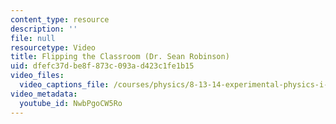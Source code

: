 ```yaml
---
content_type: resource
description: ''
file: null
resourcetype: Video
title: Flipping the Classroom (Dr. Sean Robinson)
uid: dfefc37d-be8f-873c-093a-d423c1fe1b15
video_files:
  video_captions_file: /courses/physics/8-13-14-experimental-physics-i-ii-junior-lab-fall-2016-spring-2017/instructor-insights/dr.-sean-robinsons-insights/flipping-the-classroom-2/NwbPgoCW5Ro.vtt
video_metadata:
  youtube_id: NwbPgoCW5Ro
---
```

